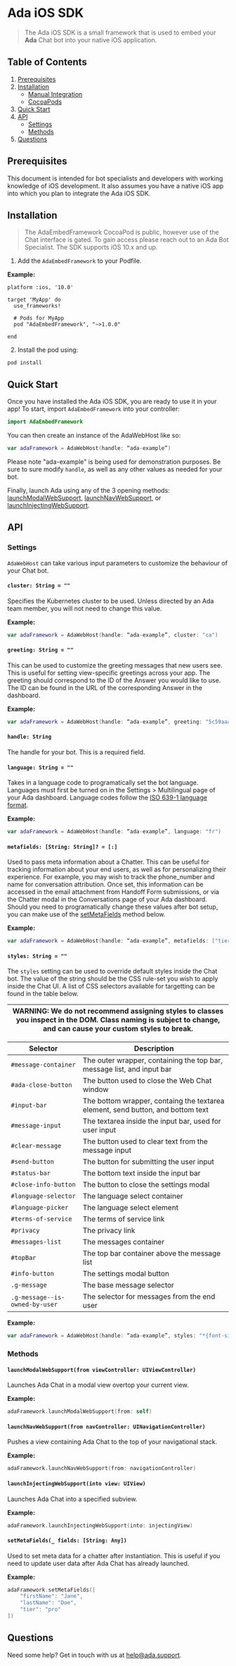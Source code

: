 # Ada iOS SDK

> The Ada iOS SDK is a small framework that is used to embed your **Ada** Chat bot into your native iOS application.

## Table of Contents
1. [Prerequisites](#prerequisites)
2. [Installation](#installation)
    - [Manual Integration](#option-1-manual-integration)
    - [CocoaPods](#option-2-cocoapods)
3. [Quick Start](#quick-start)
4. [API](#api)
    - [Settings](#settings)
    - [Methods](#methods)
5. [Questions](#questions)

## Prerequisites
This document is intended for bot specialists and developers with working knowledge of iOS development. It also assumes you have a native iOS app into which you plan to integrate the Ada iOS SDK.

## Installation
> The AdaEmbedFramework CocoaPod is public, however use of the Chat interface is gated. To gain access please reach out to an Ada Bot Specialist. The SDK supports iOS 10.x and up.

1. Add the `AdaEmbedFramework` to your Podfile.

**Example:**
```
platform :ios, '10.0'

target 'MyApp' do
  use_frameworks!

  # Pods for MyApp
  pod "AdaEmbedFramework", "~>1.0.0"

end
```

2. Install the pod using: 
```
pod install
```

## Quick Start
Once you have installed the Ada iOS SDK, you are ready to use it in your app! To start, import `AdaEmbedFramework` into your controller:

```swift
import AdaEmbedFramework
```
You can then create an instance of the AdaWebHost like so:
```swift
var adaFramework = AdaWebHost(handle: “ada-example”)
```
Please note "ada-example" is being used for demonstration purposes. Be sure to sure modify `handle`, as well as any other values as needed for your bot.

Finally, launch Ada using any of the 3 opening methods: [launchModalWebSupport](#launchmodalwebsupportfrom-viewcontroller-uiviewcontroller), [launchNavWebSupport](#launchinjectingwebsupportinto-view-uiview), or [launchInjectingWebSupport](#launchinjectingwebsupportinto-view-uiview).

## API
### Settings
`AdaWebHost` can take various input parameters to customize the behaviour of your Chat bot.

#### `cluster: String = ""`
Specifies the Kubernetes cluster to be used. Unless directed by an Ada team member, you will not need to change this value.

**Example:**
```swift
var adaFramework = AdaWebHost(handle: “ada-example”, cluster: "ca")
```

#### `greeting: String = ""`
This can be used to customize the greeting messages that new users see. This is useful for setting view-specific greetings across your app. The greeting should correspond to the ID of the Answer you would like to use. The ID can be found in the URL of the corresponding Answer in the dashboard.

**Example:**
```swift
var adaFramework = AdaWebHost(handle: “ada-example”, greeting: "5c59aaabd8269e0339979014")
```

#### `handle: String`
The handle for your bot. This is a required field.

#### `language: String = ""`
Takes in a language code to programatically set the bot language. Languages must first be turned on in the Settings > Multilingual page of your Ada dashboard. Language codes follow the [ISO 639-1 language format](https://en.wikipedia.org/wiki/List_of_ISO_639-1_codes).

**Example:**
```swift
var adaFramework = AdaWebHost(handle: “ada-example”, language: "fr")
```

#### `metafields: [String: String]? = [:]`
Used to pass meta information about a Chatter. This can be useful for tracking information about your end users, as well as for personalizing their experience. For example, you may wish to track the phone_number and name for conversation attribution. Once set, this information can be accessed in the email attachment from Handoff Form submissions, or via the Chatter modal in the Conversations page of your Ada dashboard. Should you need to programatically change these values after bot setup, you can make use of the [setMetaFields](#setmetafields_-fields-string-any) method below.

**Example:**
```swift
var adaFramework = AdaWebHost(handle: “ada-example”, metafields: ["tier": "pro"])
```

#### `styles: String = ""`
The `styles` setting can be used to override default styles inside the Chat bot. The value of the string should be the CSS rule-set you wish to apply inside the Chat UI. A list of CSS selectors available for targetting can be found in the table below.

| WARNING: We do not recommend assigning styles to classes you inspect in the DOM. Class naming is subject to change, and can cause your custom styles to break. |
| --- |

Selector | Description
--- | ---
`#message-container` | The outer wrapper, containing the top bar, message list, and input bar
`#ada-close-button` | The button used to close the Web Chat window
`#input-bar` | The bottom wrapper, containg the textarea element, send button, and bottom text
`#message-input` | The textarea inside the input bar, used for user input
`#clear-message` | The button used to clear text from the message input
`#send-button ` | The button for submitting the user input
`#status-bar` | The bottom text inside the input bar
`#close-info-button` | The button to close the settings modal
`#language-selector` | The language select container
`#language-picker` | The language select element
`#terms-of-service` | The terms of service link
`#privacy` | The privacy link
`#messages-list` | The messages container
`#topBar` | The top bar container above the message list
`#info-button` | The settings modal button
`.g-message` | The base message selector
`.g-message--is-owned-by-user` | The selector for messages from the end user

**Example:**
```swift
var adaFramework = AdaWebHost(handle: “ada-example”, styles: "*{font-size: 14px !important;}")
```

### Methods
#### `launchModalWebSupport(from viewController: UIViewController)`
Launches Ada Chat in a modal view overtop your current view.

**Example:**
```swift
adaFramework.launchModalWebSupport(from: self)
```

#### `launchNavWebSupport(from navController: UINavigationController)`
Pushes a view containing Ada Chat to the top of your navigational stack.

**Example:**
```swift
adaFramework.launchNavWebSupport(from: navigationController)
```

#### `launchInjectingWebSupport(into view: UIView)`
Launches Ada Chat into a specified subview.

**Example:**
```swift
adaFramework.launchInjectingWebSupport(into: injectingView)
```

#### `setMetaFields(_ fields: [String: Any])`
Used to set meta data for a chatter after instantiation. This is useful if you need to update user data after Ada Chat has already launched.

**Example:**
```swift
adaFramework.setMetaFields([
    "firstName": "Jane",
    "lastName": "Doe",
    "tier": "pro"
])
```

## Questions
Need some help? Get in touch with us at [help@ada.support](mailto:help@ada.support).
